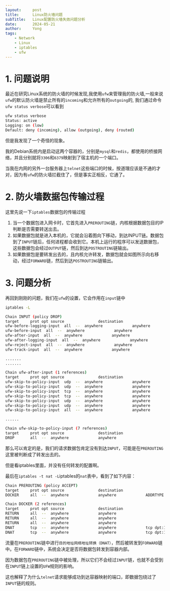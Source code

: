 ```yaml
---
layout: 	post
title: 	    Linux防火墙问题 
subTitle:   Linux配置防火墙失效问题分析 
date: 		2024-05-21
author:     Yong
tags:
    - Network
    - Linux
    - iptables
    - ufw
---
```


# 1. 问题说明
最近在研究Linux系统的防火墙的时候发现,我使用`ufw`来管理我的防火墙,一般来说`ufw`的默认防火墙是禁止所有的`incoming`和允许所有的`outgoing`的, 我们通过命令`ufw status verbose`可以看到
```bash
ufw status verbose
Status: active
Logging: on (low)
Default: deny (incoming), allow (outgoing), deny (routed)
```

但是我发现了一个奇怪的现象。

我的Debian系统内是启动这两个容器的，分别是`mysql`和`redis`，都使用的桥接网络，并且分别就将`3306`和`6379`映射到了宿主机的一个端口。

当我在内网的另外一台服务器上`telnet`这些端口的时候，按道理应该是不通的才对，因为有`ufw`的防火墙拦截住了，但是事实正相反，它通了。

# 2. 防火墙数据包传输过程
这里先说一下`iptables`数据包的传输过程
1. 当一个数据包进入网卡时，它首先进入`PREROUTING`链，内核根据数据包目的IP判断是否需要转送出去。 
2. 如果数据包就是进入本机的，它就会沿着图向下移动，到达INPUT链。数据包到了`INPUT`链后，任何进程都会收到它。本机上运行的程序可以发送数据包，这些数据包会经过`OUTPUT`链，然后到达`POSTROUTING`链输出。 
3. 如果数据包是要转发出去的，且内核允许转发，数据包就会如图所示向右移动，经过`FORWARD`链，然后到达`POSTROUTING`链输出。

# 3. 问题分析
再回到刚刚的问题，我们在`ufw`的设置，它会作用在`input`链中
```bash
iptables -L

Chain INPUT (policy DROP)
target     prot opt source               destination
ufw-before-logging-input  all  --  anywhere             anywhere
ufw-before-input  all  --  anywhere             anywhere
ufw-after-input  all  --  anywhere             anywhere
ufw-after-logging-input  all  --  anywhere             anywhere
ufw-reject-input  all  --  anywhere             anywhere
ufw-track-input  all  --  anywhere             anywhere

.......
.......

Chain ufw-after-input (1 references)
target     prot opt source               destination
ufw-skip-to-policy-input  udp  --  anywhere             anywhere             udp dpt:netbios-ns
ufw-skip-to-policy-input  udp  --  anywhere             anywhere             udp dpt:netbios-dgm
ufw-skip-to-policy-input  tcp  --  anywhere             anywhere             tcp dpt:netbios-ssn
ufw-skip-to-policy-input  tcp  --  anywhere             anywhere             tcp dpt:microsoft-ds
ufw-skip-to-policy-input  udp  --  anywhere             anywhere             udp dpt:bootps
ufw-skip-to-policy-input  udp  --  anywhere             anywhere             udp dpt:bootpc
ufw-skip-to-policy-input  all  --  anywhere             anywhere             ADDRTYPE match dst-type BROADCAST

......

Chain ufw-skip-to-policy-input (7 references)
target     prot opt source               destination
DROP       all  --  anywhere             anywhere
```

那么可以肯定的是，我们的请求数据包肯定没有到达`INPUT`，可能是在`PREROUTING`这里被判断成了转发出去的。

但是看iptables里面，并没有任何转发的配置啊。

最后在`iptables -t nat -L`iptables的`nat`表中，看到了如下内容：
```bash
Chain PREROUTING (policy ACCEPT)
target     prot opt source               destination
DOCKER     all  --  anywhere             anywhere             ADDRTYPE match dst-type LOCAL

Chain DOCKER (2 references)
target     prot opt source               destination
RETURN     all  --  anywhere             anywhere
RETURN     all  --  anywhere             anywhere
RETURN     all  --  anywhere             anywhere
DNAT       tcp  --  anywhere             anywhere             tcp dpt:19379 to:172.18.0.2:6379
DNAT       tcp  --  anywhere             anywhere             tcp dpt:19306 to:172.18.0.3:3306
```

流量在`PREROUTING`链中进行`目的地址网络地址转换（DNAT）`，然后被转发到`FORWARD`链中。在`FORWARD`链中，系统会决定是否将数据包转发到容器内部。

因为数据包在`PREROUTING`链中被处理，所以它们不会经过`INPUT`链，也就不会受到在`INPUT`链上设置的`UFW`规则的影响。

这也解释了为什么`telnet`请求能够成功到达容器映射的端口，即数据包绕过了`INPUT`链的规则。

